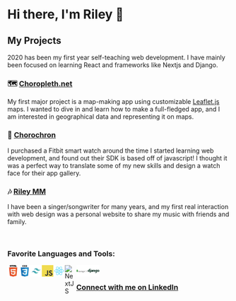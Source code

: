 # Hi there, I'm Riley 👋

## My Projects

2020 has been my first year self-teaching web development. I have mainly been focused on learning React and frameworks like Nextjs and Django.

### 🗺 [Choropleth.net](https://github.com/mudgett06/choropleth)

My first major project is a map-making app using customizable [Leaflet.js](https://leafletjs.com/) maps. I wanted to dive in and learn how to make a full-fledged app, and I am interested in geographical data and representing it on maps.

### 🌈 [Chorochron](https://github.com/mudgett06/chorochron)

I purchased a Fitbit smart watch around the time I started learning web development, and found out their SDK is based off of javascript! I thought it was a perfect way to translate some of my new skills and design a watch face for their app gallery.

### 🎶 [Riley MM](https://github.com/mudgett06/Riley-MM-Website)

I have been a singer/songwriter for many years, and my first real interaction with web design was a personal website to share my music with friends and family.

<br />

### Favorite Languages and Tools:

<img align="left" alt="HTML5" width="26px" src="https://raw.githubusercontent.com/github/explore/80688e429a7d4ef2fca1e82350fe8e3517d3494d/topics/html/html.png" />
<img align="left" alt="CSS3" width="26px" src="https://raw.githubusercontent.com/github/explore/80688e429a7d4ef2fca1e82350fe8e3517d3494d/topics/css/css.png" />
<img align="left" alt="Tailwind CSS" width="26px" src="https://raw.githubusercontent.com/github/explore/882462b8ecc337fd9c9b2572bc463a1cbc88fb6a/topics/tailwind/tailwind.png" />
<img align="left" alt="JavaScript" width="26px" src="https://raw.githubusercontent.com/github/explore/80688e429a7d4ef2fca1e82350fe8e3517d3494d/topics/javascript/javascript.png" />
<img align="left" alt="React" width="26px" src="https://raw.githubusercontent.com/github/explore/80688e429a7d4ef2fca1e82350fe8e3517d3494d/topics/react/react.png" />
<img align="left" alt="NextJS" width="26px" src="https://tse1.mm.bing.net/th?id=OIP.5I4n-dDqtIjmZdhRNXjftQHaEe&pid=15.17" />
<img align="left" alt="MongoDB" width="26px" src="https://raw.githubusercontent.com/github/explore/80688e429a7d4ef2fca1e82350fe8e3517d3494d/topics/mongodb/mongodb.png" />
<img align="left" alt="Django" width="26px" src="https://raw.githubusercontent.com/github/explore/80688e429a7d4ef2fca1e82350fe8e3517d3494d/topics/django/django.png" />

<br/>

### [Connect with me on LinkedIn](https://www.linkedin.com/in/riley-mudgett-mcgeoch-aab4b1b3/)
